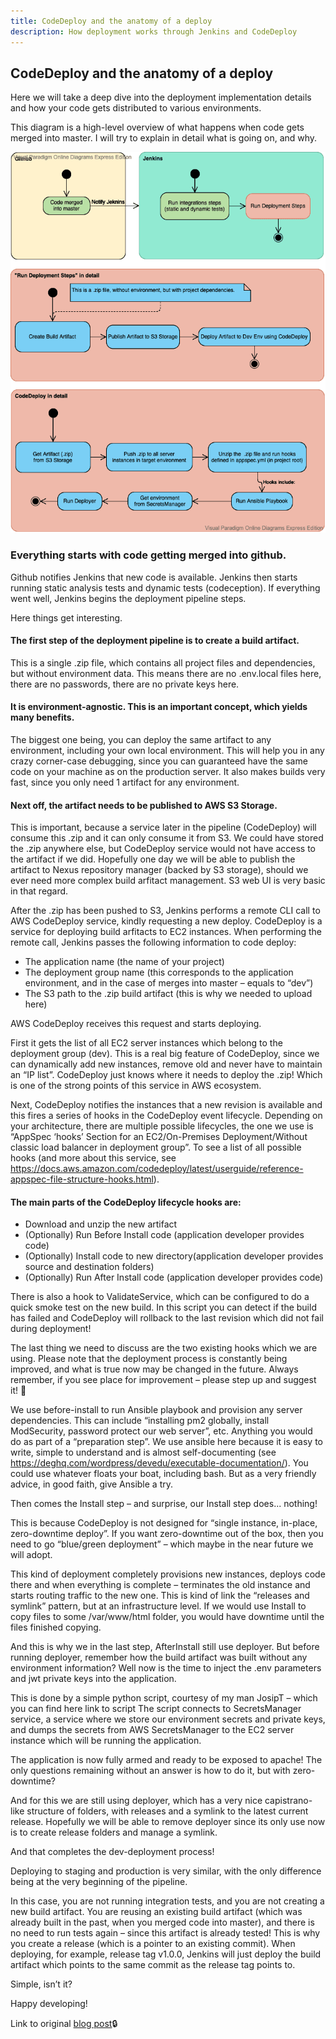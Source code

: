 ```yaml
---
title: CodeDeploy and the anatomy of a deploy
description: How deployment works through Jenkins and CodeDeploy
---
```


## CodeDeploy and the anatomy of a deploy

Here we will take a deep dive into the deployment implementation details and how your code gets distributed to
various environments.

This diagram is a high-level overview of what happens when code gets merged into master. I will try to explain in
detail what is going on, and why.

![Order-processing-1](../static/images/Order-Processing.png)

### Everything starts with code getting merged into github.

Github notifies Jenkins that new code is available. Jenkins then starts running static analysis tests and dynamic
tests (codeception). If everything went well, Jenkins begins the deployment pipeline steps.

Here things get interesting.

#### The first step of the deployment pipeline is to create a build artifact.

This is a single .zip file, which contains all project files and dependencies, but without environment data. This
means there are no .env.local files here, there are no passwords, there are no private keys here.

#### It is environment-agnostic. This is an important concept, which yields many benefits.

The biggest one being, you can deploy the same artifact to any environment, including your own local environment.
This will help you in any crazy corner-case debugging, since you can guaranteed have the same code on your machine
as on the production server. It also makes builds very fast, since you only need 1 artifact for any environment.

#### Next off, the artifact needs to be published to AWS S3 Storage.

This is important, because a service later in the pipeline (CodeDeploy) will consume this .zip and it can only
consume it from S3. We could have stored the .zip anywhere else, but CodeDeploy service would not have access to
the artifact if we did. Hopefully one day we will be able to publish the artifact to Nexus repository manager
(backed by S3 storage), should we ever need more complex build arfitact management. S3 web UI is very basic in that
regard.

After the .zip has been pushed to S3, Jenkins performs a remote CLI call to AWS CodeDeploy service, kindly
requesting a new deploy. CodeDeploy is a service for deploying build arfitacts to EC2 instances. When performing
the remote call, Jenkins passes the following information to code deploy:

- The application name (the name of your project)
- The deployment group name (this corresponds to the application environment, and in the case of merges into master
  – equals to “dev”)
- The S3 path to the .zip build artifact (this is why we needed to upload here)

AWS CodeDeploy receives this request and starts deploying.

First it gets the list of all EC2 server instances which belong to the deployment group (dev). This is a real big
feature of CodeDeploy, since we can dynamically add new instances, remove old and never have to maintain an “IP
list”. CodeDeploy just knows where it needs to deploy the .zip! Which is one of the strong points of this service
in AWS ecosystem.

Next, CodeDeploy notifies the instances that a new revision is available and this fires a series of hooks in the
CodeDeploy event lifecycle. Depending on your architecture, there are multiple possible lifecycles, the one we use
is “AppSpec ‘hooks’ Section for an EC2/On-Premises Deployment/Without classic load balancer in deployment group”.
To see a list of all possible hooks (and more about this service, see
https://docs.aws.amazon.com/codedeploy/latest/userguide/reference-appspec-file-structure-hooks.html).

#### The main parts of the CodeDeploy lifecycle hooks are:

- Download and unzip the new artifact
- (Optionally) Run Before Install code (application developer provides code)
- (Optionally) Install code to new directory(application developer provides source and destination folders)
- (Optionally) Run After Install code (application developer provides code)

There is also a hook to ValidateService, which can be configured to do a quick smoke test on the new build. In this
script you can detect if the build has failed and CodeDeploy will rollback to the last revision which did not fail
during deployment!

The last thing we need to discuss are the two existing hooks which we are using. Please note that the deployment
process is constantly being improved, and what is true now may be changed in the future. Always remember, if you
see place for improvement – please step up and suggest it! 🙂

We use before-install to run Ansible playbook and provision any server dependencies. This can include “installing
pm2 globally, install ModSecurity, password protect our web server”, etc. Anything you would do as part of a
“preparation step”. We use ansible here because it is easy to write, simple to understand and is almost
self-documenting (see https://deghq.com/wordpress/devedu/executable-documentation/). You could use whatever floats
your boat, including bash. But as a very friendly advice, in good faith, give Ansible a try.

Then comes the Install step – and surprise, our Install step does... nothing!

This is because CodeDeploy is not designed for “single instance, in-place, zero-downtime deploy”. If you want
zero-downtime out of the box, then you need to go “blue/green deployment” – which maybe in the near future we will
adopt.

This kind of deployment completely provisions new instances, deploys code there and when everything is complete –
terminates the old instance and starts routing traffic to the new one. This is kind of link the “releases and
symlink” pattern, but at an infrastructure level. If we would use Install to copy files to some /var/www/html
folder, you would have downtime until the files finished copying.

And this is why we in the last step, AfterInstall still use deployer. But before running deployer, remember how the
build artifact was built without any environment information? Well now is the time to inject the .env parameters
and jwt private keys into the application.

This is done by a simple python script, courtesy of my man JosipT – which you can find here link to script The
script connects to SecretsManager service, a service where we store our environment secrets and private keys, and
dumps the secrets from AWS SecretsManager to the EC2 server instance which will be running the application.

The application is now fully armed and ready to be exposed to apache! The only questions remaining without an
answer is how to do it, but with zero-downtime?

And for this we are still using deployer, which has a very nice capistrano-like structure of folders, with releases
and a symlink to the latest current release. Hopefully we will be able to remove deployer since its only use now is
to create release folders and manage a symlink.

And that completes the dev-deployment process!

Deploying to staging and production is very similar, with the only difference being at the very beginning of the
pipeline.

In this case, you are not running integration tests, and you are not creating a new build artifact. You are reusing
an existing build artifact (which was already built in the past, when you merged code into master), and there is no
need to run tests again – since this artifact is already tested! This is why you create a release (which is a
pointer to an existing commit). When deploying, for example, release tag v1.0.0, Jenkins will just deploy the build
artifact which points to the same commit as the release tag points to.

Simple, isn’t it?

Happy developing!

Link to original [blog post](https://deghq.com/wordpress/devedu/codedeploy-and-the-anatomy-of-a-deploy/)🔒
